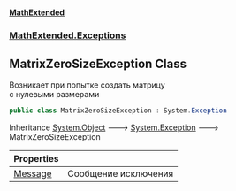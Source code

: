 #### [MathExtended](index.md 'index')
### [MathExtended.Exceptions](MathExtended_Exceptions.md 'MathExtended.Exceptions')
## MatrixZeroSizeException Class
Возникает при попытке создать матрицу  
с нулевыми размерами  
```csharp
public class MatrixZeroSizeException : System.Exception
```

Inheritance [System.Object](https://docs.microsoft.com/en-us/dotnet/api/System.Object 'System.Object') &#129106; [System.Exception](https://docs.microsoft.com/en-us/dotnet/api/System.Exception 'System.Exception') &#129106; MatrixZeroSizeException  

| Properties | |
| :--- | :--- |
| [Message](MathExtended_Exceptions_MatrixZeroSizeException_Message.md 'MathExtended.Exceptions.MatrixZeroSizeException.Message') | Сообщение исключения<br/> |
